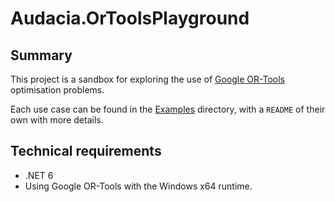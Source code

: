 ﻿# Audacia.OrToolsPlayground

## Summary

This project is a sandbox for exploring the use of [Google OR-Tools](https://developers.google.com/optimization) optimisation problems.

Each use case can be found in the [Examples](https://github.com/audaciaconsulting/Audacia.OrToolsPlayground/tree/main/Audacia.OrToolsPlayground/Examples) directory, with a `README` of their own with more details.

## Technical requirements
- .NET 6
- Using Google OR-Tools with the Windows x64 runtime. 
